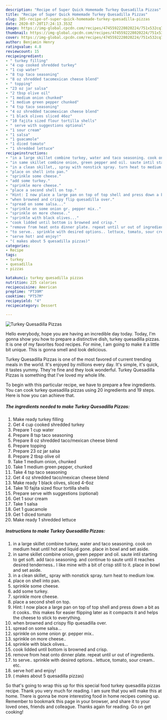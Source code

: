 ```yaml
---
description: "Recipe of Super Quick Homemade Turkey Quesadilla Pizzas"
title: "Recipe of Super Quick Homemade Turkey Quesadilla Pizzas"
slug: 305-recipe-of-super-quick-homemade-turkey-quesadilla-pizzas
date: 2020-07-20T17:24:13.353Z
image: https://img-global.cpcdn.com/recipes/4745592228020224/751x532cq70/turkey-quesadilla-pizzas-recipe-main-photo.jpg
thumbnail: https://img-global.cpcdn.com/recipes/4745592228020224/751x532cq70/turkey-quesadilla-pizzas-recipe-main-photo.jpg
cover: https://img-global.cpcdn.com/recipes/4745592228020224/751x532cq70/turkey-quesadilla-pizzas-recipe-main-photo.jpg
author: Benjamin Henry
ratingvalue: 4.8
reviewcount: 15
recipeingredient:
- " turkey filling"
- "4 cup cooked shredded turkey"
- "1 cup water"
- "8 tsp taco seasoning"
- "8 oz shredded tacomexican cheese blend"
- " topping"
- "23 oz jar salsa"
- "2 tbsp olive oil"
- "1 medium onion chunked"
- "1 medium green pepper chunked"
- "4 tsp taco seasoning"
- "4 oz shredded tacomexican cheese blend"
- "1 black olives sliced 46oz"
- "10 fajita sized flour tortilla shells"
- " serve with suggestions optional"
- "1 sour cream"
- "1 salsa"
- "1 guacamole"
- "1 diced tomato"
- "1 shredded lettuce"
recipeinstructions:
- "in a large skillet combine turkey, water and taco seasoning. cook on medium heat until hot and liquid gone. place in bowl and set aside."
- "in same skillet combine onion, green pepper and oil. saute intil starting to get soft. add taco seasoning. and continue to saute until it reaches desired tenderness.. I like mine with a bit of crisp still to it. place in bowl and set aside."
- "in a clean skillet,, spray with nonstick spray. turn heat to medium low."
- "place on shell into pan."
- "sprinkle some cheese."
- "add some turkey."
- "sprinkle more cheese."
- "place a second shell on top."
- "Hint: I now place a large pan on top of top shell and press down a bit as it cooks.. this makes for easier flipping later as it compacts it and helps the cheese to stick to everything."
- "when browned and crispy flip quesadilla over."
- "spread on some salsa..."
- "sprinkle on some onion gr. pepper mix.."
- "sprinkle on more cheese.."
- "sprinkle with black olives..."
- "cook lidded until bottom is browned and crisp."
- "remove from heat onto dinner plate. repeat until ur out of ingredients."
- "to serve.. sprinkle with desired options.. lettuce, tomato, sour cream.. etc."
- "serve hot! and enjoy!"
- "( makes about 5 quesadilla pizzas)"
categories:
- Recipe
tags:
- turkey
- quesadilla
- pizzas

katakunci: turkey quesadilla pizzas 
nutrition: 225 calories
recipecuisine: American
preptime: "PT39M"
cooktime: "PT57M"
recipeyield: "4"
recipecategory: Dessert

---
```



![Turkey Quesadilla Pizzas](https://img-global.cpcdn.com/recipes/4745592228020224/751x532cq70/turkey-quesadilla-pizzas-recipe-main-photo.jpg)

Hello everybody, hope you are having an incredible day today. Today, I'm gonna show you how to prepare a distinctive dish, turkey quesadilla pizzas. It is one of my favorites food recipes. For mine, I am going to make it a little bit unique. This is gonna smell and look delicious.



Turkey Quesadilla Pizzas is one of the most favored of current trending meals in the world. It's enjoyed by millions every day. It's simple, it's quick, it tastes yummy. They're fine and they look wonderful. Turkey Quesadilla Pizzas is something that I've loved my whole life.


To begin with this particular recipe, we have to prepare a few ingredients. You can cook turkey quesadilla pizzas using 20 ingredients and 19 steps. Here is how you can achieve that.

<!--inarticleads1-->

##### The ingredients needed to make Turkey Quesadilla Pizzas:

1. Make ready  turkey filling
1. Get 4 cup cooked shredded turkey
1. Prepare 1 cup water
1. Prepare 8 tsp taco seasoning
1. Prepare 8 oz shredded taco/mexican cheese blend
1. Prepare  topping
1. Prepare 23 oz jar salsa
1. Prepare 2 tbsp olive oil
1. Take 1 medium onion, chunked
1. Take 1 medium green pepper, chunked
1. Take 4 tsp taco seasoning
1. Get 4 oz shredded taco/mexican cheese blend
1. Make ready 1 black olives, sliced 4-6oz
1. Take 10 fajita sized flour tortilla shells
1. Prepare  serve with suggestions (optional)
1. Get 1 sour cream
1. Take 1 salsa
1. Get 1 guacamole
1. Get 1 diced tomato
1. Make ready 1 shredded lettuce




<!--inarticleads2-->

##### Instructions to make Turkey Quesadilla Pizzas:

1. in a large skillet combine turkey, water and taco seasoning. cook on medium heat until hot and liquid gone. place in bowl and set aside.
1. in same skillet combine onion, green pepper and oil. saute intil starting to get soft. add taco seasoning. and continue to saute until it reaches desired tenderness.. I like mine with a bit of crisp still to it. place in bowl and set aside.
1. in a clean skillet,, spray with nonstick spray. turn heat to medium low.
1. place on shell into pan.
1. sprinkle some cheese.
1. add some turkey.
1. sprinkle more cheese.
1. place a second shell on top.
1. Hint: I now place a large pan on top of top shell and press down a bit as it cooks.. this makes for easier flipping later as it compacts it and helps the cheese to stick to everything.
1. when browned and crispy flip quesadilla over.
1. spread on some salsa...
1. sprinkle on some onion gr. pepper mix..
1. sprinkle on more cheese..
1. sprinkle with black olives...
1. cook lidded until bottom is browned and crisp.
1. remove from heat onto dinner plate. repeat until ur out of ingredients.
1. to serve.. sprinkle with desired options.. lettuce, tomato, sour cream.. etc.
1. serve hot! and enjoy!
1. ( makes about 5 quesadilla pizzas)




So that's going to wrap this up for this special food turkey quesadilla pizzas recipe. Thank you very much for reading. I am sure that you will make this at home. There is gonna be more interesting food in home recipes coming up. Remember to bookmark this page in your browser, and share it to your loved ones, friends and colleague. Thanks again for reading. Go on get cooking!

